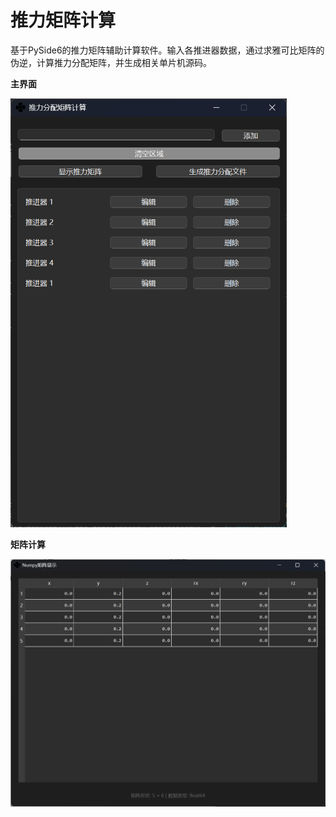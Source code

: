 # 推力矩阵计算

基于PySide6的推力矩阵辅助计算软件。输入各推进器数据，通过求雅可比矩阵的伪逆，计算推力分配矩阵，并生成相关单片机源码。

**主界面**

<img src=".\tmp\image.png" alt="image" style="zoom: 67%;" />

**矩阵计算**

<img src=".\tmp\image_mat.png" alt="image_mat" style="zoom:67%;" />
